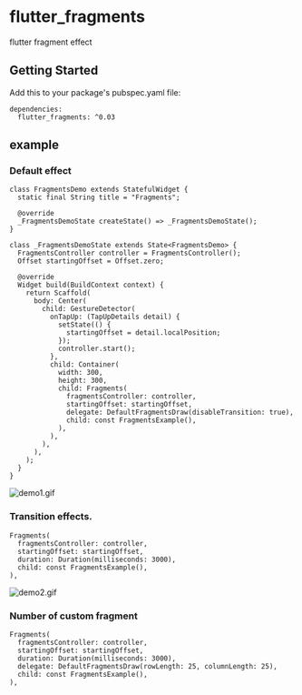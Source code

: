 # flutter_fragments
flutter fragment effect

## Getting Started
Add this to your package's pubspec.yaml file:
```
dependencies:
  flutter_fragments: ^0.03
```
## example
### Default effect

```
class FragmentsDemo extends StatefulWidget {
  static final String title = "Fragments";

  @override
  _FragmentsDemoState createState() => _FragmentsDemoState();
}

class _FragmentsDemoState extends State<FragmentsDemo> {
  FragmentsController controller = FragmentsController();
  Offset startingOffset = Offset.zero;

  @override
  Widget build(BuildContext context) {
    return Scaffold(
      body: Center(
        child: GestureDetector(
          onTapUp: (TapUpDetails detail) {
            setState(() {
              startingOffset = detail.localPosition;
            });
            controller.start();
          },
          child: Container(
            width: 300,
            height: 300,
            child: Fragments(
              fragmentsController: controller,
              startingOffset: startingOffset,
              delegate: DefaultFragmentsDraw(disableTransition: true),
              child: const FragmentsExample(),
            ),
          ),
        ),
      ),
    );
  }
}
```
![demo1.gif](https://github.com/wuweijian1997/fragments/blob/main/example/demo1.gif)
### Transition effects.
```
Fragments(
  fragmentsController: controller,
  startingOffset: startingOffset,
  duration: Duration(milliseconds: 3000),
  child: const FragmentsExample(),
),
```
![demo2.gif](https://github.com/wuweijian1997/fragments/blob/main/example/demo2.gif)

### Number of custom fragment
```
Fragments(
  fragmentsController: controller,
  startingOffset: startingOffset,
  duration: Duration(milliseconds: 3000),
  delegate: DefaultFragmentsDraw(rowLength: 25, columnLength: 25),
  child: const FragmentsExample(),
),
```

